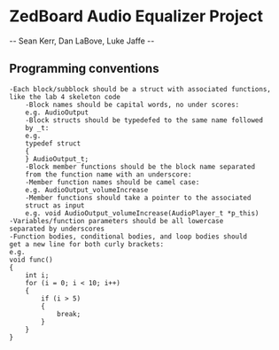 # ZedBoard Audio Equalizer Project

-- Sean Kerr, Dan LaBove, Luke Jaffe --

## Programming conventions
    -Each block/subblock should be a struct with associated functions,
    like the lab 4 skeleton code
        -Block names should be capital words, no under scores:
        e.g. AudioOutput
        -Block structs should be typedefed to the same name followed
        by _t:
        e.g. 
        typedef struct
        {
        } AudioOutput_t;
        -Block member functions should be the block name separated
        from the function name with an underscore:
        -Member function names should be camel case:
        e.g. AudioOutput_volumeIncrease
        -Member functions should take a pointer to the associated
        struct as input
        e.g. void AudioOutput_volumeIncrease(AudioPlayer_t *p_this)
    -Variables/function parameters should be all lowercase 
    separated by underscores
    -Function bodies, conditional bodies, and loop bodies should
    get a new line for both curly brackets:
    e.g.
    void func()
    {
        int i;
        for (i = 0; i < 10; i++)
        {
            if (i > 5)
            {
                break;
            }
        }
    }
